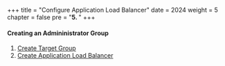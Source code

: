 +++
title = "Configure Application Load Balancer"
date = 2024
weight = 5
chapter = false
pre = "<b>5. </b>"
+++

#### Creating an Admininistrator Group


1. [Create Target Group](1-create-tg)
2. [Create Application Load Balancer](2-create-alb)